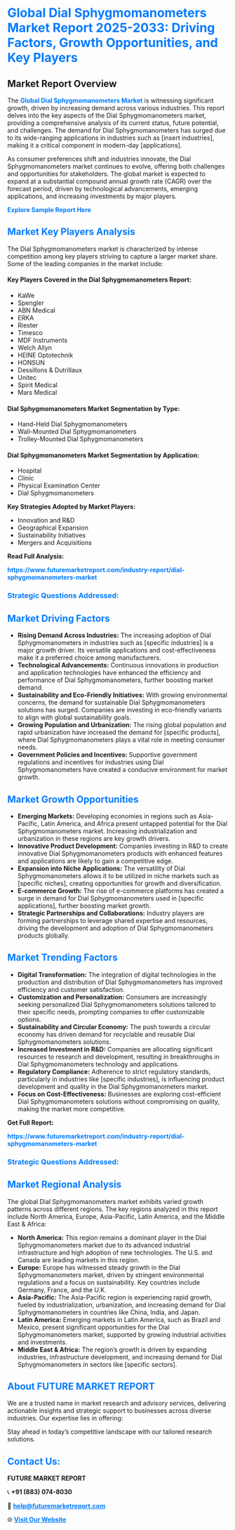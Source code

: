 <h1 style="color: #007BFF;">Global Dial Sphygmomanometers Market Report 2025-2033: Driving Factors, Growth Opportunities, and Key Players</h1>

<section id="overview">
<h2>Market Report Overview</h2>
<p>The <a href="https://www.futuremarketreport.com/industry-report/dial-sphygmomanometers-market" style="color: #007BFF; text-decoration: none;"><strong>Global Dial Sphygmomanometers Market</strong></a> is witnessing significant growth, driven by increasing demand across various industries. This report delves into the key aspects of the Dial Sphygmomanometers market, providing a comprehensive analysis of its current status, future potential, and challenges. The demand for Dial Sphygmomanometers has surged due to its wide-ranging applications in industries such as [insert industries], making it a critical component in modern-day [applications].</p>
<p>As consumer preferences shift and industries innovate, the Dial Sphygmomanometers market continues to evolve, offering both challenges and opportunities for stakeholders. The global market is expected to expand at a substantial compound annual growth rate (CAGR) over the forecast period, driven by technological advancements, emerging applications, and increasing investments by major players.</p>
</section>

<section id="overview">
<p><a href="https://www.futuremarketreport.com/request-sample/reportId=122222" style="color: #007BFF; text-decoration: none;"><strong>Explore Sample Report Here</strong></a></p>
</section>

<section id="key-players">
<h2 style="color: #007BFF;">Market Key Players Analysis</h2>
<p>The Dial Sphygmomanometers market is characterized by intense competition among key players striving to capture a larger market share. Some of the leading companies in the market include:</p>
<h4>Key Players Covered in the Dial Sphygmomanometers Report:</h4>
<ul><li>KaWe</li><li>Spengler</li><li>ABN Medical</li><li>ERKA</li><li>Riester</li><li>Timesco</li><li>MDF Instruments</li><li>Welch Allyn</li><li>HEINE Optotechnik</li><li>HONSUN</li><li>Dessillons &amp; Dutrillaux</li><li>Unitec</li><li>Spirit Medical</li><li>Mars Medical</li></ul>
<h4>Dial Sphygmomanometers Market Segmentation by Type:</h4>
<ul><li>Hand-Held Dial Sphygmomanometers</li><li>Wall-Mounted Dial Sphygmomanometers</li><li>Trolley-Mounted Dial Sphygmomanometers</li></ul>

<h4>Dial Sphygmomanometers Market Segmentation by Application:</h4>
<ul><li>Hospital</li><li>Clinic</li><li>Physical Examination Center</li><li>Dial Sphygmomanometers</li></ul>
<p><strong>Key Strategies Adopted by Market Players:</strong></p>
<ul>
<li>Innovation and R&D</li>
<li>Geographical Expansion</li>
<li>Sustainability Initiatives</li>
<li>Mergers and Acquisitions</li>
</ul>
</section>

<section>
<p><strong>Read Full Analysis: </strong></p><a href="https://www.futuremarketreport.com/industry-report/dial-sphygmomanometers-market" style="color: #007BFF; text-decoration: none;"><strong>https://www.futuremarketreport.com/industry-report/dial-sphygmomanometers-market</strong></a>
<h3 style="color: #007BFF;">Strategic Questions Addressed:</h3>
</section>

<section id="driving-factors">
<h2 style="color: #007BFF;">Market Driving Factors</h2>
<ul>
<li><strong>Rising Demand Across Industries:</strong> The increasing adoption of Dial Sphygmomanometers in industries such as [specific industries] is a major growth driver. Its versatile applications and cost-effectiveness make it a preferred choice among manufacturers.</li>
<li><strong>Technological Advancements:</strong> Continuous innovations in production and application technologies have enhanced the efficiency and performance of Dial Sphygmomanometers, further boosting market demand.</li>
<li><strong>Sustainability and Eco-Friendly Initiatives:</strong> With growing environmental concerns, the demand for sustainable Dial Sphygmomanometers solutions has surged. Companies are investing in eco-friendly variants to align with global sustainability goals.</li>
<li><strong>Growing Population and Urbanization:</strong> The rising global population and rapid urbanization have increased the demand for [specific products], where Dial Sphygmomanometers plays a vital role in meeting consumer needs.</li>
<li><strong>Government Policies and Incentives:</strong> Supportive government regulations and incentives for industries using Dial Sphygmomanometers have created a conducive environment for market growth.</li>
</ul>
</section>

<section id="growth-opportunities">
<h2 style="color: #007BFF;">Market Growth Opportunities</h2>
<ul>
<li><strong>Emerging Markets:</strong> Developing economies in regions such as Asia-Pacific, Latin America, and Africa present untapped potential for the Dial Sphygmomanometers market. Increasing industrialization and urbanization in these regions are key growth drivers.</li>
<li><strong>Innovative Product Development:</strong> Companies investing in R&D to create innovative Dial Sphygmomanometers products with enhanced features and applications are likely to gain a competitive edge.</li>
<li><strong>Expansion into Niche Applications:</strong> The versatility of Dial Sphygmomanometers allows it to be utilized in niche markets such as [specific niches], creating opportunities for growth and diversification.</li>
<li><strong>E-commerce Growth:</strong> The rise of e-commerce platforms has created a surge in demand for Dial Sphygmomanometers used in [specific applications], further boosting market growth.</li>
<li><strong>Strategic Partnerships and Collaborations:</strong> Industry players are forming partnerships to leverage shared expertise and resources, driving the development and adoption of Dial Sphygmomanometers products globally.</li>
</ul>
</section>

<section id="trending-factors">
<h2 style="color: #007BFF;">Market Trending Factors</h2>
<ul>
<li><strong>Digital Transformation:</strong> The integration of digital technologies in the production and distribution of Dial Sphygmomanometers has improved efficiency and customer satisfaction.</li>
<li><strong>Customization and Personalization:</strong> Consumers are increasingly seeking personalized Dial Sphygmomanometers solutions tailored to their specific needs, prompting companies to offer customizable options.</li>
<li><strong>Sustainability and Circular Economy:</strong> The push towards a circular economy has driven demand for recyclable and reusable Dial Sphygmomanometers solutions.</li>
<li><strong>Increased Investment in R&D:</strong> Companies are allocating significant resources to research and development, resulting in breakthroughs in Dial Sphygmomanometers technology and applications.</li>
<li><strong>Regulatory Compliance:</strong> Adherence to strict regulatory standards, particularly in industries like [specific industries], is influencing product development and quality in the Dial Sphygmomanometers market.</li>
<li><strong>Focus on Cost-Effectiveness:</strong> Businesses are exploring cost-efficient Dial Sphygmomanometers solutions without compromising on quality, making the market more competitive.</li>
</ul>
</section>

<section>
<p><strong>Get Full Report: </strong></p><a href="https://www.futuremarketreport.com/industry-report/dial-sphygmomanometers-market" style="color: #007BFF; text-decoration: none;"><strong>https://www.futuremarketreport.com/industry-report/dial-sphygmomanometers-market</strong></a>
<h3 style="color: #007BFF;">Strategic Questions Addressed:</h3>
</section>


<section id="regional-analysis">
<h2 style="color: #007BFF;">Market Regional Analysis</h2>
<p>The global Dial Sphygmomanometers market exhibits varied growth patterns across different regions. The key regions analyzed in this report include North America, Europe, Asia-Pacific, Latin America, and the Middle East & Africa:</p>
<ul>
<li><strong>North America:</strong> This region remains a dominant player in the Dial Sphygmomanometers market due to its advanced industrial infrastructure and high adoption of new technologies. The U.S. and Canada are leading markets in this region.</li>
<li><strong>Europe:</strong> Europe has witnessed steady growth in the Dial Sphygmomanometers market, driven by stringent environmental regulations and a focus on sustainability. Key countries include Germany, France, and the U.K.</li>
<li><strong>Asia-Pacific:</strong> The Asia-Pacific region is experiencing rapid growth, fueled by industrialization, urbanization, and increasing demand for Dial Sphygmomanometers in countries like China, India, and Japan.</li>
<li><strong>Latin America:</strong> Emerging markets in Latin America, such as Brazil and Mexico, present significant opportunities for the Dial Sphygmomanometers market, supported by growing industrial activities and investments.</li>
<li><strong>Middle East & Africa:</strong> The region’s growth is driven by expanding industries, infrastructure development, and increasing demand for Dial Sphygmomanometers in sectors like [specific sectors].</li>
</ul>
</section>

<footer>
<h2 style="color: #007BFF;">About FUTURE MARKET REPORT</h2>
<p>We are a trusted name in market research and advisory services, delivering actionable insights and strategic support to businesses across diverse industries. Our expertise lies in offering:</p>

<p>Stay ahead in today’s competitive landscape with our tailored research solutions.</p>

<h2 style="color: #007BFF;">Contact Us:</h2>
<p><strong>FUTURE MARKET REPORT</strong></p>
<p>📞 <strong>+91 (883) 074-8030</strong></p>
<p>📧 <strong><a href="mailto:help@futuremarketreport.com" style="color: #007BFF;">help@futuremarketreport.com</a></strong></p>
<p>🌐 <strong><a href="https://www.futuremarketreport.com/" style="color: #007BFF;">Visit Our Website</a></strong></p>
</footer>